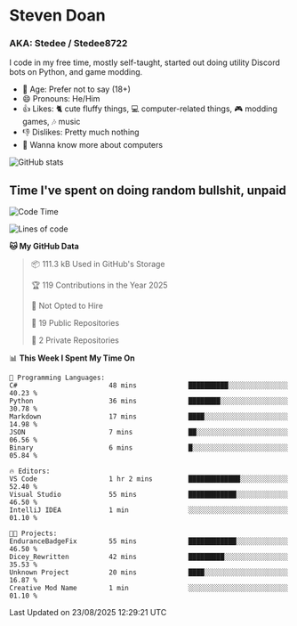 # Steven Doan
### AKA: Stedee / Stedee8722
I code in my free time, mostly self-taught, started out doing utility Discord bots on Python, and game modding.

- 🤔 Age: Prefer not to say (18+)
- 😄 Pronouns: He/Him
- 👍 Likes: 🐈 cute fluffy things, 💻 computer-related things, 🎮 modding games, 🎶 music
- 👎 Dislikes: Pretty much nothing
- 🥹 Wanna know more about computers

![GitHub stats](https://github-readme-stats-iota-mocha-40.vercel.app/api?username=Stedee8722&show=prs_merged,prs_merged_percentage&show_icons=true&theme=transparent)

## Time I've spent on doing random bullshit, unpaid
<!--START_SECTION:Time I've spent on doing random bullshit, unpaid-->
![Code Time](http://img.shields.io/badge/Code%20Time-308%20hrs%2033%20mins-blue)

![Lines of code](https://img.shields.io/badge/From%20Hello%20World%20I%27ve%20Written-87.2%20thousand%20lines%20of%20code-blue)

**🐱 My GitHub Data** 

> 📦 111.3 kB Used in GitHub's Storage 
 > 
> 🏆 119 Contributions in the Year 2025
 > 
> 🚫 Not Opted to Hire
 > 
> 📜 19 Public Repositories 
 > 
> 🔑 2 Private Repositories 
 > 
📊 **This Week I Spent My Time On** 

```text
💬 Programming Languages: 
C#                       48 mins             ██████████░░░░░░░░░░░░░░░   40.23 % 
Python                   36 mins             ████████░░░░░░░░░░░░░░░░░   30.78 % 
Markdown                 17 mins             ████░░░░░░░░░░░░░░░░░░░░░   14.98 % 
JSON                     7 mins              ██░░░░░░░░░░░░░░░░░░░░░░░   06.56 % 
Binary                   6 mins              █░░░░░░░░░░░░░░░░░░░░░░░░   05.84 % 

🔥 Editors: 
VS Code                  1 hr 2 mins         █████████████░░░░░░░░░░░░   52.40 % 
Visual Studio            55 mins             ████████████░░░░░░░░░░░░░   46.50 % 
IntelliJ IDEA            1 min               ░░░░░░░░░░░░░░░░░░░░░░░░░   01.10 % 

🐱‍💻 Projects: 
EnduranceBadgeFix        55 mins             ████████████░░░░░░░░░░░░░   46.50 % 
Dicey_Rewritten          42 mins             █████████░░░░░░░░░░░░░░░░   35.53 % 
Unknown Project          20 mins             ████░░░░░░░░░░░░░░░░░░░░░   16.87 % 
Creative Mod Name        1 min               ░░░░░░░░░░░░░░░░░░░░░░░░░   01.10 % 
```


 Last Updated on 23/08/2025 12:29:21 UTC
<!--END_SECTION:Time I've spent on doing random bullshit, unpaid-->
